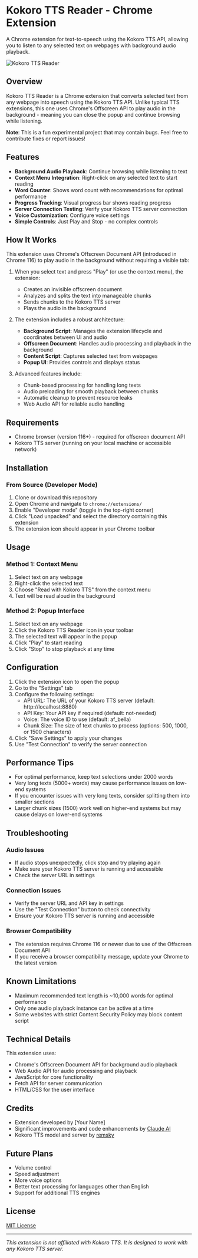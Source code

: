 # Kokoro TTS Reader - Chrome Extension

A Chrome extension for text-to-speech using the Kokoro TTS API, allowing you to listen to any selected text on webpages with background audio playback.

![Kokoro TTS Reader](koko-tts.png)

## Overview

Kokoro TTS Reader is a Chrome extension that converts selected text from any webpage into speech using the Kokoro TTS API. Unlike typical TTS extensions, this one uses Chrome's Offscreen API to play audio in the background - meaning you can close the popup and continue browsing while listening.

**Note**: This is a fun experimental project that may contain bugs. Feel free to contribute fixes or report issues!

## Features

- **Background Audio Playback**: Continue browsing while listening to text
- **Context Menu Integration**: Right-click on any selected text to start reading
- **Word Counter**: Shows word count with recommendations for optimal performance
- **Progress Tracking**: Visual progress bar shows reading progress
- **Server Connection Testing**: Verify your Kokoro TTS server connection
- **Voice Customization**: Configure voice settings
- **Simple Controls**: Just Play and Stop - no complex controls

## How It Works

This extension uses Chrome's Offscreen Document API (introduced in Chrome 116) to play audio in the background without requiring a visible tab:

1. When you select text and press "Play" (or use the context menu), the extension:
   - Creates an invisible offscreen document
   - Analyzes and splits the text into manageable chunks
   - Sends chunks to the Kokoro TTS server
   - Plays the audio in the background

2. The extension includes a robust architecture:
   - **Background Script**: Manages the extension lifecycle and coordinates between UI and audio
   - **Offscreen Document**: Handles audio processing and playback in the background
   - **Content Script**: Captures selected text from webpages
   - **Popup UI**: Provides controls and displays status

3. Advanced features include:
   - Chunk-based processing for handling long texts
   - Audio preloading for smooth playback between chunks
   - Automatic cleanup to prevent resource leaks
   - Web Audio API for reliable audio handling

## Requirements

- Chrome browser (version 116+) - required for offscreen document API
- Kokoro TTS server (running on your local machine or accessible network)

## Installation

### From Source (Developer Mode)
1. Clone or download this repository
2. Open Chrome and navigate to `chrome://extensions/`
3. Enable "Developer mode" (toggle in the top-right corner)
4. Click "Load unpacked" and select the directory containing this extension
5. The extension icon should appear in your Chrome toolbar

## Usage

### Method 1: Context Menu
1. Select text on any webpage
2. Right-click the selected text
3. Choose "Read with Kokoro TTS" from the context menu
4. Text will be read aloud in the background

### Method 2: Popup Interface
1. Select text on any webpage
2. Click the Kokoro TTS Reader icon in your toolbar
3. The selected text will appear in the popup
4. Click "Play" to start reading
5. Click "Stop" to stop playback at any time

## Configuration

1. Click the extension icon to open the popup
2. Go to the "Settings" tab
3. Configure the following settings:
   - API URL: The URL of your Kokoro TTS server (default: http://localhost:8880)
   - API Key: Your API key if required (default: not-needed)
   - Voice: The voice ID to use (default: af_bella)
   - Chunk Size: The size of text chunks to process (options: 500, 1000, or 1500 characters)
4. Click "Save Settings" to apply your changes
5. Use "Test Connection" to verify the server connection

## Performance Tips

- For optimal performance, keep text selections under 2000 words
- Very long texts (5000+ words) may cause performance issues on low-end systems
- If you encounter issues with very long texts, consider splitting them into smaller sections
- Larger chunk sizes (1500) work well on higher-end systems but may cause delays on lower-end systems

## Troubleshooting

### Audio Issues
- If audio stops unexpectedly, click stop and try playing again
- Make sure your Kokoro TTS server is running and accessible
- Check the server URL in settings

### Connection Issues
- Verify the server URL and API key in settings
- Use the "Test Connection" button to check connectivity
- Ensure your Kokoro TTS server is running and accessible

### Browser Compatibility
- The extension requires Chrome 116 or newer due to use of the Offscreen Document API
- If you receive a browser compatibility message, update your Chrome to the latest version

## Known Limitations

- Maximum recommended text length is ~10,000 words for optimal performance
- Only one audio playback instance can be active at a time
- Some websites with strict Content Security Policy may block content script

## Technical Details

This extension uses:
- Chrome's Offscreen Document API for background audio playback
- Web Audio API for audio processing and playback
- JavaScript for core functionality
- Fetch API for server communication
- HTML/CSS for the user interface

## Credits

- Extension developed by [Your Name]
- Significant improvements and code enhancements by [Claude AI](https://claude.ai)
- Kokoro TTS model and server by [remsky](https://github.com/remsky)

## Future Plans

- Volume control
- Speed adjustment
- More voice options
- Better text processing for languages other than English
- Support for additional TTS engines

## License

[MIT License](LICENSE)

---

*This extension is not affiliated with Kokoro TTS. It is designed to work with any Kokoro TTS server.*

